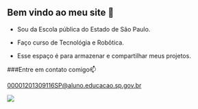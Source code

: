## Bem vindo ao meu site 👋

 - Sou da Escola pública do Estado de São Paulo.

- Faço curso de Tecnológia e Robôtica.

 - Esse espaço é para armazenar e compartilhar meus projetos.

###Entre em contato comigo📫

00001201309116SP@aluno.educacao.sp.gov.br 

![](https://media1.tenor.com/m/mCiM7CmGGI4AAAAC/naruto.gif)

